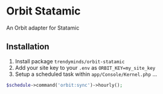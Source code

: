 # Orbit Statamic

An Orbit adapter for Statamic

## Installation

1. Install package `trendyminds/orbit-statamic`
2. Add your site key to your `.env` as `ORBIT_KEY=my_site_key`
3. Setup a scheduled task within `app/Console/Kernel.php` ...

```php
$schedule->command('orbit:sync')->hourly();
```
